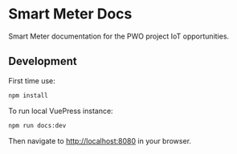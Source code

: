 # Smart Meter Docs

Smart Meter documentation for the PWO project IoT opportunities.

## Development

First time use:

```bash
npm install
```

To run local VuePress instance:

```bash
npm run docs:dev
```

Then navigate to [http://localhost:8080](http://localhost:8080) in your browser.
